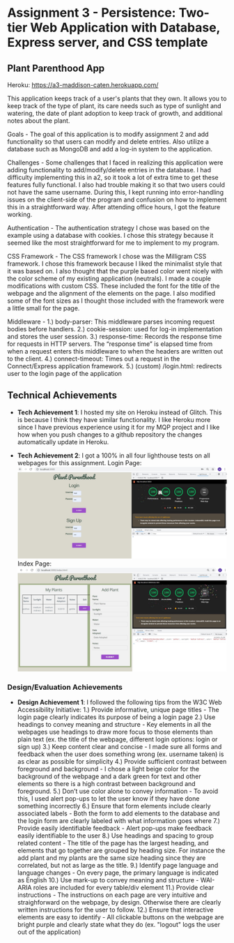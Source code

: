 Assignment 3 - Persistence: Two-tier Web Application with Database, Express server, and CSS template
===

## Plant Parenthood App

Heroku: https://a3-maddison-caten.herokuapp.com/

This application keeps track of a user's plants that they own. It allows you to keep track of the type of plant, its care needs such as type of sunlight and watering, the date of plant adoption to keep track of growth, and additional notes about the plant. 

Goals - The goal of this application is to modify assignment 2 and add functionality so that users can modify and delete entries. Also utilize a database such as MongoDB and add a log-in system to the application.

Challenges - Some challenges that I faced in realizing this application were adding functionality to add/modify/delete entries in the database. I had difficulty implementing this in a2, so it took a lot of extra time to get these features fully functional. I also had trouble making it so that two users could not have the same username. During this, I kept running into error-handling issues on the client-side of the program and confusion on how to implement this in a straightforward way. After attending office hours, I got the feature working.

Authentication - The authentication strategy I chose was based on the example using a database with cookies. I chose this strategy because it seemed like the most straightforward for me to implement to my program. 

CSS Framework - The CSS framework I chose was the Milligram CSS framework. I chose this framework because I liked the minimalist style that it was based on. I also thought that the purple based color went nicely with the color scheme of my existing application (neutrals). I made a couple modifications with custom CSS. These included the font for the title of the webpage and the alignment of the elements on the page. I also modified some of the font sizes as I thought those included with the framework were a little small for the page.

Middleware - 1.) body-parser: This middleware parses incoming request bodies before handlers. 2.) cookie-session: used for log-in implementation and stores the user session. 3.) response-time: Records the response time for requests in HTTP servers. The “response time” is elapsed time from when a request enters this middleware to when the headers are written out to the client. 4.) connect-timeout: Times out a request in the Connect/Express application framework. 5.) (custom) /login.html: redirects user to the login page of the application

## Technical Achievements
- **Tech Achievement 1**: I hosted my site on Heroku instead of Glitch. This is because I think they have similar functionality. I like Heroku more since I have previous experience using it for my MQP project and I like how when you push changes to a github repository the changes automatically update in Heroku. 

- **Tech Achievement 2**: I got a 100% in all four lighthouse tests on all webpages for this assignment. 
Login Page:
![alt text](Lighthouse_Home.JPG)
Index Page:
![alt text](Lighthouse_Index.JPG)

### Design/Evaluation Achievements
- **Design Achievement 1**: I followed the following tips from the W3C Web Accessibility Initiative:
1.) Provide informative, unique page titles - The login page clearly indicates its purpose of being a login page
2.) Use headings to convey meaning and structure - Key elements in all the webpages use headings to draw more focus to those elements than plain text (ex. the title of the webpage, different login options: login or sign up)
3.) Keep content clear and concise - I made sure all forms and feedback when the user does something wrong (ex. username taken) is as clear as possible for simplicity
4.) Provide sufficient contrast between foreground and background - I chose a light beige color for the background of the webpage and a dark green for text and other elements so there is a high contrast between background and foreground.
5.) Don’t use color alone to convey information - To avoid this, I used alert pop-ups to let the user know if they have done something incorrectly
6.) Ensure that form elements include clearly associated labels - Both the form to add elements to the database and the login form are clearly labeled with what information goes where
7.) Provide easily identifiable feedback - Alert pop-ups make feedback easily identifiable to the user
8.) Use headings and spacing to group related content - The title of the page has the largest heading, and elements that go together are grouped by heading size. For instance the add plant and my plants are the same size heading since they are correlated, but not as large as the title.
9.) Identify page language and language changes - On every page, the primary language is indicated as English
10.) Use mark-up to convey meaning and structure - WAI-ARIA roles are included for every table/div element
11.) Provide clear instructions - The instructions on each page are very intuitive and straighforward on the webpage, by design. Otherwise there are clearly written instructions for the user to follow.
12.) Ensure that interactive elements are easy to identify - All clickable buttons on the webpage are bright purple and clearly state what they do (ex. "logout" logs the user out of the application)
